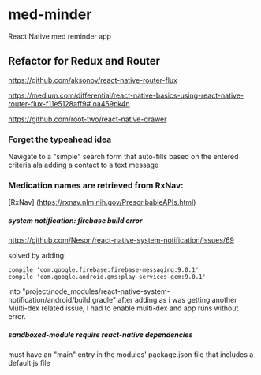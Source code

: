 # med-minder
React Native med reminder app

## Refactor for Redux and Router

https://github.com/aksonov/react-native-router-flux

https://medium.com/differential/react-native-basics-using-react-native-router-flux-f11e5128aff9#.oa459pk4n

https://github.com/root-two/react-native-drawer


### Forget the typeahead idea
Navigate to a "simple" search form that auto-fills based on the entered criteria
ala adding a contact to a text message

### Medication names are retrieved from RxNav:
[RxNav] (https://rxnav.nlm.nih.gov/PrescribableAPIs.html)

##### system notification: firebase build error
https://github.com/Neson/react-native-system-notification/issues/69

solved by adding:

	compile 'com.google.firebase:firebase-messaging:9.0.1'
    compile 'com.google.android.gms:play-services-gcm:9.0.1'

into "project/node_modules/react-native-system-notification/android/build.gradle"
after adding as i was getting another Multi-dex related issue, I had to enable multi-dex and app runs without error.


##### sandboxed-module require react-native dependencies
must have an "main" entry in the modules' package.json file that includes a default js file
